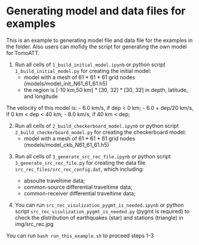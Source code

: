 # Generating model and data files for examples 

This is an example to generating model file and data file for the examples in the folder. Also users can mofidy the script for generating the own model for TomoATT.

1. Run all cells of `1_build_initial_model.ipynb` or python script `1_build_initial_model.py` for creating the initial model:
    - model with a mesh of 61 * 61 * 61 grid nodes (models/model_init_N61_61_61.h5)
    - the region is [-10 km,50 km] * [30, 32] * [30, 32] in depth, latitude, and longitude

The velocity of this model is:
    - 6.0 km/s,             if          dep < 0 km;
    - 6.0 + dep/20 km/s,    if 0  km <  dep < 40 km;
    - 8.0 km/s,             if 40 km <  dep;

2. Run all cells of `2_build_checkerboard_model.ipynb` or python script `2_build_checkerboard_model.py` for creating the checkerboard model:
    - model with a mesh of 61 * 61 * 61 grid nodes (models/model_ckb_N61_61_61.h5)

<!-- The checkerboard model is built by assigning perturbations to velocity and azimuthal anisotropy. You can run `` to show the horizontal sections in:
    - img/ckb_model_ani.jpg
    - img/ckb_model_vel.jpg -->

3. Run all cells of `3_generate_src_rec_file.ipynb` or python script `3_generate_src_rec_file.py` for creating the data file `src_rec_files/src_rec_config.dat`, which including:
    - absoulte traveltime data;
    - common-source differential traveltime data;
    - common-receiver differential traveltime data;
    
4. You can run `src_rec_visulization_pygmt_is_needed.ipynb` or python script `src_rec_visulization_pygmt_is_needed.py` (pygmt is required) to check the distribution of earthquakes (star) and stations (triangle) in img/src_rec.jpg

You can run `bash run_this_example.sh` to proceed steps 1-3



